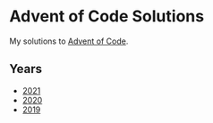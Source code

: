 # Advent of Code Solutions

My solutions to [Advent of Code](https://adventofcode.com/).

## Years 

- [2021](./2021)
- [2020](./2020)
- [2019](./2019)
